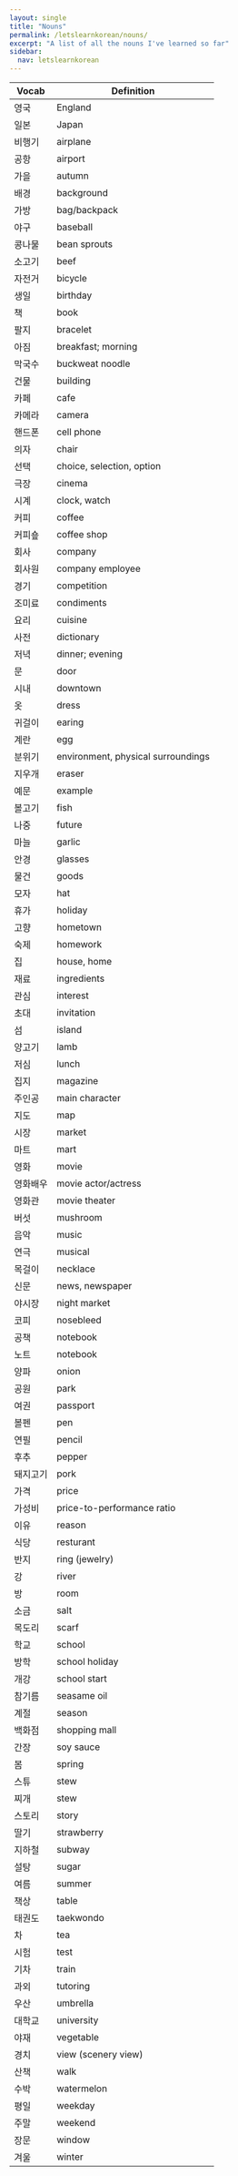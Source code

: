 ```yaml
---
layout: single
title: "Nouns"
permalink: /letslearnkorean/nouns/
excerpt: "A list of all the nouns I've learned so far"
sidebar: 
  nav: letslearnkorean
---
```


Vocab    | Definition
-----    | ----------
영국     | England
일본     | Japan
비행기   | airplane
공항     | airport
가을     | autumn
배경     | background
가방     | bag/backpack
야구     | baseball
콩나물   | bean sprouts
소고기   | beef
자전거   | bicycle
생일     | birthday
책       | book
팔지     | bracelet
아짐     | breakfast; morning
막국수   | buckweat noodle
건물     | building
카페     | cafe
카메라   | camera
핸드폰   | cell phone
의자     | chair
선택     | choice, selection, option
극장     | cinema
시계     | clock, watch
커피     | coffee
커피숖   | coffee shop
회사     | company
회사원   | company employee
경기     | competition
조미료   | condiments
요리     | cuisine
사전     | dictionary
저녁     | dinner; evening
문       | door
시내     | downtown
옷       | dress
귀걸이   | earing
계란     | egg
분위기   | environment, physical surroundings
지우개   | eraser
예문     | example
볼고기   | fish
나중     | future
마늘     | garlic
안경     | glasses
물건     | goods
모자     | hat
휴가     | holiday
고향     | hometown
숙제     | homework
집       | house, home
재료     | ingredients
관심     | interest
초대     | invitation
섬       | island
양고기   | lamb
저심     | lunch
집지     | magazine
주인공   | main character
지도     | map
시장     | market
마트     | mart
영화     | movie
영화배우 | movie actor/actress
영화관   | movie theater
버섯     | mushroom
음악     | music
연극     | musical
목걸이   | necklace
신문     | news, newspaper
야시장   | night market
코피     | nosebleed
공책     | notebook
노트     | notebook
양파     | onion
공원     | park
여권     | passport
볼펜     | pen
연필     | pencil
후추     | pepper
돼지고기 | pork
가격     | price
가성비   | price-to-performance ratio
이유     | reason
식당     | resturant
반지     | ring (jewelry)
강       | river
방       | room
소금     | salt
목도리   | scarf
학교     | school
방학     | school holiday
개강     | school start
참기름   | seasame oil
계절     | season
백화점   | shopping mall
간장     | soy sauce
봄       | spring
스튜     | stew
찌개     | stew
스토리   | story
딸기     | strawberry
지하철   | subway
설탕     | sugar
여름     | summer
책상     | table
태권도   | taekwondo
차       | tea
시험     | test
기차     | train
과외     | tutoring
우산     | umbrella
대학교   | university
야재     | vegetable
경치     | view (scenery view)
산책     | walk
수박     | watermelon
평일     | weekday
주말     | weekend
장문     | window
겨울     | winter
